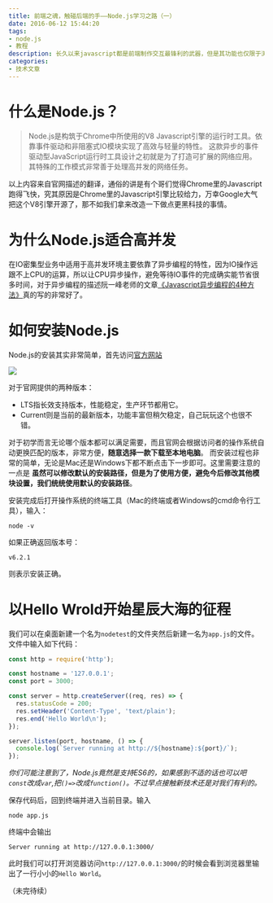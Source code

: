 ```yaml
---
title: 前端之魂，触碰后端的手——Node.js学习之路（一）
date: 2016-06-12 15:44:20
tags: 
- node.js
- 教程
description: 长久以来javascript都是前端制作交互最锋利的武器，但是其功能也仅限于浏览器的一亩三分地。直到有一天，Node.js出现了，前端手持利刃冲破了最后的一层壁垒，想要到后端的世界里拔剑四顾。
categories: 
- 技术文章
---
```



# 什么是Node.js？
> Node.js是构筑于Chrome中所使用的V8 Javascript引擎的运行时工具。依靠事件驱动和非阻塞式IO模块实现了高效与轻量的特性。
> 这款异步的事件驱动型JavaScript运行时工具设计之初就是为了打造可扩展的网络应用。
> 其特殊的工作模式非常善于处理高并发的网络任务。

以上内容来自官网描述的翻译，通俗的讲是有个哥们觉得Chrome里的Javascript跑得飞快，究其原因是Chrome里的Javascript引擎比较给力，万幸Google大气把这个V8引擎开源了，那不如我们拿来改造一下做点更黑科技的事情。

# 为什么Node.js适合高并发

在IO密集型业务中适用于高并发环境主要依靠了异步编程的特性，因为IO操作远跟不上CPU的运算，所以让CPU异步操作，避免等待IO事件的完成确实能节省很多时间，对于异步编程的描述阮一峰老师的文章[《Javascript异步编程的4种方法》](http://www.ruanyifeng.com/blog/2012/12/asynchronous%EF%BC%BFjavascript.html)真的写的非常好了。

# 如何安装Node.js

Node.js的安装其实非常简单，首先访问[官方网站](https://nodejs.org/en/)

![](http://o84sr3gmi.bkt.clouddn.com/screenshot-nodejs-homepage.png)

对于官网提供的两种版本：
- LTS指长效支持版本，性能稳定，生产环节都用它。
- Current则是当前的最新版本，功能丰富但稍欠稳定，自己玩玩这个也很不错。

对于初学而言无论哪个版本都可以满足需要，而且官网会根据访问者的操作系统自动更换匹配的版本，非常方便，**随意选择一款下载至本地电脑**。
而安装过程也非常的简单，无论是Mac还是Windows下都不断点击下一步即可。这里需要注意的一点是 **虽然可以修改默认的安装路径，但是为了使用方便，避免今后修改其他模块设置，我们统统使用默认的安装路径**。

安装完成后打开操作系统的终端工具（Mac的终端或者Windows的cmd命令行工具），输入：
```
node -v
```
如果正确返回版本号：
```
v6.2.1
```
则表示安装正确。

# 以Hello Wrold开始星辰大海的征程

我们可以在桌面新建一个名为`nodetest`的文件夹然后新建一名为`app.js`的文件。文件中输入如下代码：
```javascript
const http = require('http');

const hostname = '127.0.0.1';
const port = 3000;

const server = http.createServer((req, res) => {
  res.statusCode = 200;
  res.setHeader('Content-Type', 'text/plain');
  res.end('Hello World\n');
});

server.listen(port, hostname, () => {
  console.log(`Server running at http://${hostname}:${port}/`);
});
```

_你们可能注意到了，Node.js竟然是支持ES6的，如果感到不适的话也可以吧`const`改成`var`,把`()=>`改成`function()`。不过早点接触新技术还是对我们有利的。_

保存代码后，回到终端并进入当前目录。输入
```
node app.js
```
终端中会输出
```
Server running at http://127.0.0.1:3000/
```
此时我们可以打开浏览器访问`http://127.0.0.1:3000/`的时候会看到浏览器里输出了一行小小的`Hello World`。

（未完待续）